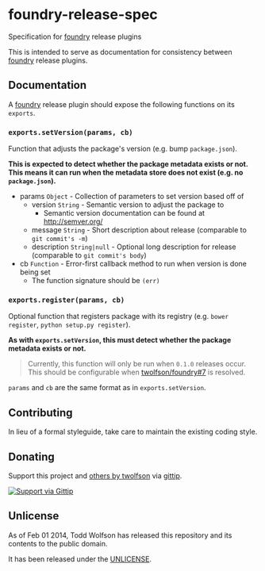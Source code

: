 # foundry-release-spec

Specification for [foundry][] release plugins

[foundry]: https://github.com/twolfson/foundry

This is intended to serve as documentation for consistency between [foundry][] release plugins.

## Documentation
A [foundry][] release plugin should expose the following functions on its `exports`.

### `exports.setVersion(params, cb)`
Function that adjusts the package's version (e.g. bump `package.json`).

**This is expected to detect whether the package metadata exists or not. This means it can run when the metadata store does not exist (e.g. no `package.json`).**

- params `Object` - Collection of parameters to set version based off of
    - version `String` - Semantic version to adjust the package to
        - Semantic version documentation can be found at http://semver.org/
    - message `String` - Short description about release (comparable to `git commit's -m`)
    - description `String|null` - Optional long description for release (comparable to `git commit's body`)
- cb `Function` - Error-first callback method to run when version is done being set
    - The function signature should be `(err)`

### `exports.register(params, cb)`
Optional function that registers package with its registry (e.g. `bower register`, `python setup.py register`).

**As with `exports.setVersion`, this must detect whether the package metadata exists or not.**

> Currently, this function will only be run when `0.1.0` releases occur. This should be configurable when [twolfson/foundry#7][] is resolved.

[twolfson/foundry#7]: https://github.com/twolfson/foundry/issues/7

`params` and `cb` are the same format as in `exports.setVersion`.

## Contributing
In lieu of a formal styleguide, take care to maintain the existing coding style.

## Donating
Support this project and [others by twolfson][gittip] via [gittip][].

[![Support via Gittip][gittip-badge]][gittip]

[gittip-badge]: https://rawgithub.com/twolfson/gittip-badge/master/dist/gittip.png
[gittip]: https://www.gittip.com/twolfson/

## Unlicense
As of Feb 01 2014, Todd Wolfson has released this repository and its contents to the public domain.

It has been released under the [UNLICENSE][].

[UNLICENSE]: UNLICENSE
